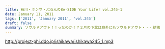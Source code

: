 ```yaml
---
title: 石川・ホンマ・ぶるんのBe-SIDE Your Life! vol.245-1
date: January 11, 2011
tags: ['2011', 'January 2011', 'vol.245']
draft: false
summary: ソウルドアウト！！っなのか！？２月の下北は意外にもソウルドアウト・・・結構遠くから来てくれる人もいるみたいです。ありがたい。NAMAE
---
```


http://project-phi.ddo.jp/ishikawa/ishikawa245_1.mp3